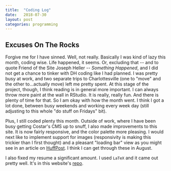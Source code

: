 ```yaml
---
title:  "Coding Log"
date:   2018-07-30
layout: post
categories: programming
---
```


## Excuses On The Rocks

Forgive me for I have sinned. Well, not really. Basically I was kind of lazy this month, coding wise. Life happened, it seems. Or, excluding that -- and to quote Friend of the Site Joseph Heller -- *Something Happened*, and I did not get a chance to tinker with DH coding like I had planned. I was pretty busy at work, and two separate trips to Charlottesville (one to "move" and the other to...actually move) left me pretty spent. At this stage of the project, though, I think reading is in general more important. I can always throw more paint at the wall in RStudio. It is really, really fun. And there is plenty of time for that. So I am okay with how the month went. I think I got a lot done, between busy weekends and working every week day (still adjusting to this whole "do stuff on Fridays" bit). 

Plus, I still coded plenty this month. Outside of work, where I have been busy getting Costar's CMS up to snuff, I also made improvements to this site. It is now fairly responsive, and the color palette more pleasing. I would next like to implement support for images (responsivity is making this trickier than I first thought) and a pleasant "loading bar" view as you might see in an article on [HuffPost](https://www.huffingtonpost.com/entry/rudy-giuliani-fox-news-trump-tower_us_5b5f4400e4b0fd5c73d1d5f3). I think I can get through these in August.

I also fixed my resume a significant amount. I used `LaTeX` and it came out pretty well. It's in this website's [repo](https://github.com/timschott/timschott.github.io/blob/master/documents/TimSchottResumeJuly30.pdf).